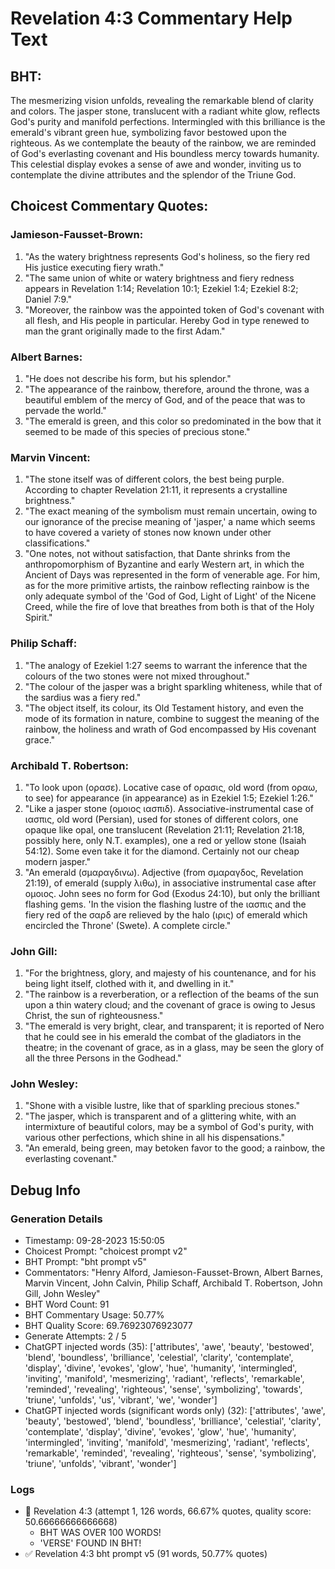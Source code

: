 # Revelation 4:3 Commentary Help Text

## BHT:
The mesmerizing vision unfolds, revealing the remarkable blend of clarity and colors. The jasper stone, translucent with a radiant white glow, reflects God's purity and manifold perfections. Intermingled with this brilliance is the emerald's vibrant green hue, symbolizing favor bestowed upon the righteous. As we contemplate the beauty of the rainbow, we are reminded of God's everlasting covenant and His boundless mercy towards humanity. This celestial display evokes a sense of awe and wonder, inviting us to contemplate the divine attributes and the splendor of the Triune God.

## Choicest Commentary Quotes:
### Jamieson-Fausset-Brown:
1. "As the watery brightness represents God's holiness, so the fiery red His justice executing fiery wrath."
2. "The same union of white or watery brightness and fiery redness appears in Revelation 1:14; Revelation 10:1; Ezekiel 1:4; Ezekiel 8:2; Daniel 7:9."
3. "Moreover, the rainbow was the appointed token of God's covenant with all flesh, and His people in particular. Hereby God in type renewed to man the grant originally made to the first Adam."

### Albert Barnes:
1. "He does not describe his form, but his splendor."
2. "The appearance of the rainbow, therefore, around the throne, was a beautiful emblem of the mercy of God, and of the peace that was to pervade the world."
3. "The emerald is green, and this color so predominated in the bow that it seemed to be made of this species of precious stone."

### Marvin Vincent:
1. "The stone itself was of different colors, the best being purple. According to chapter Revelation 21:11, it represents a crystalline brightness."
2. "The exact meaning of the symbolism must remain uncertain, owing to our ignorance of the precise meaning of 'jasper,' a name which seems to have covered a variety of stones now known under other classifications."
3. "One notes, not without satisfaction, that Dante shrinks from the anthropomorphism of Byzantine and early Western art, in which the Ancient of Days was represented in the form of venerable age. For him, as for the more primitive artists, the rainbow reflecting rainbow is the only adequate symbol of the 'God of God, Light of Light' of the Nicene Creed, while the fire of love that breathes from both is that of the Holy Spirit."

### Philip Schaff:
1. "The analogy of Ezekiel 1:27 seems to warrant the inference that the colours of the two stones were not mixed throughout."
2. "The colour of the jasper was a bright sparkling whiteness, while that of the sardius was a fiery red."
3. "The object itself, its colour, its Old Testament history, and even the mode of its formation in nature, combine to suggest the meaning of the rainbow, the holiness and wrath of God encompassed by His covenant grace."

### Archibald T. Robertson:
1. "To look upon (ορασε). Locative case of ορασις, old word (from οραω, to see) for appearance (in appearance) as in Ezekiel 1:5; Ezekiel 1:26."
2. "Like a jasper stone (ομοιος ιασπιδ). Associative-instrumental case of ιασπις, old word (Persian), used for stones of different colors, one opaque like opal, one translucent (Revelation 21:11; Revelation 21:18, possibly here, only N.T. examples), one a red or yellow stone (Isaiah 54:12). Some even take it for the diamond. Certainly not our cheap modern jasper."
3. "An emerald (σμαραγδινω). Adjective (from σμαραγδος, Revelation 21:19), of emerald (supply λιθω), in associative instrumental case after ομοιος. John sees no form for God (Exodus 24:10), but only the brilliant flashing gems. 'In the vision the flashing lustre of the ιασπις and the fiery red of the σαρδ are relieved by the halo (ιρις) of emerald which encircled the Throne' (Swete). A complete circle."

### John Gill:
1. "For the brightness, glory, and majesty of his countenance, and for his being light itself, clothed with it, and dwelling in it."
2. "The rainbow is a reverberation, or a reflection of the beams of the sun upon a thin watery cloud; and the covenant of grace is owing to Jesus Christ, the sun of righteousness."
3. "The emerald is very bright, clear, and transparent; it is reported of Nero that he could see in his emerald the combat of the gladiators in the theatre; in the covenant of grace, as in a glass, may be seen the glory of all the three Persons in the Godhead."

### John Wesley:
1. "Shone with a visible lustre, like that of sparkling precious stones."
2. "The jasper, which is transparent and of a glittering white, with an intermixture of beautiful colors, may be a symbol of God's purity, with various other perfections, which shine in all his dispensations."
3. "An emerald, being green, may betoken favor to the good; a rainbow, the everlasting covenant."


## Debug Info
### Generation Details
- Timestamp: 09-28-2023 15:50:05
- Choicest Prompt: "choicest prompt v2"
- BHT Prompt: "bht prompt v5"
- Commentators: "Henry Alford, Jamieson-Fausset-Brown, Albert Barnes, Marvin Vincent, John Calvin, Philip Schaff, Archibald T. Robertson, John Gill, John Wesley"
- BHT Word Count: 91
- BHT Commentary Usage: 50.77%
- BHT Quality Score: 69.76923076923077
- Generate Attempts: 2 / 5
- ChatGPT injected words (35):
	['attributes', 'awe', 'beauty', 'bestowed', 'blend', 'boundless', 'brilliance', 'celestial', 'clarity', 'contemplate', 'display', 'divine', 'evokes', 'glow', 'hue', 'humanity', 'intermingled', 'inviting', 'manifold', 'mesmerizing', 'radiant', 'reflects', 'remarkable', 'reminded', 'revealing', 'righteous', 'sense', 'symbolizing', 'towards', 'triune', 'unfolds', 'us', 'vibrant', 'we', 'wonder']
- ChatGPT injected words (significant words only) (32):
	['attributes', 'awe', 'beauty', 'bestowed', 'blend', 'boundless', 'brilliance', 'celestial', 'clarity', 'contemplate', 'display', 'divine', 'evokes', 'glow', 'hue', 'humanity', 'intermingled', 'inviting', 'manifold', 'mesmerizing', 'radiant', 'reflects', 'remarkable', 'reminded', 'revealing', 'righteous', 'sense', 'symbolizing', 'triune', 'unfolds', 'vibrant', 'wonder']

### Logs
- 🔄 Revelation 4:3 (attempt 1, 126 words, 66.67% quotes, quality score: 50.66666666666668) 
	- BHT WAS OVER 100 WORDS! 
	- 'VERSE' FOUND IN BHT!
- ✅ Revelation 4:3 bht prompt v5 (91 words, 50.77% quotes)
